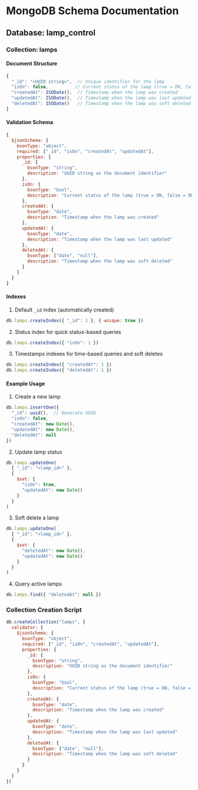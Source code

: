 # MongoDB Schema Documentation

## Database: lamp_control

### Collection: lamps

#### Document Structure

```javascript
{
  "_id": "<UUID string>",  // Unique identifier for the lamp
  "isOn": false,          // Current status of the lamp (true = ON, false = OFF)
  "createdAt": ISODate(),  // Timestamp when the lamp was created
  "updatedAt": ISODate(),  // Timestamp when the lamp was last updated
  "deletedAt": ISODate()   // Timestamp when the lamp was soft deleted (null if active)
}
```

#### Validation Schema

```javascript
{
  $jsonSchema: {
    bsonType: "object",
    required: ["_id", "isOn", "createdAt", "updatedAt"],
    properties: {
      _id: {
        bsonType: "string",
        description: "UUID string as the document identifier"
      },
      isOn: {
        bsonType: "bool",
        description: "Current status of the lamp (true = ON, false = OFF)"
      },
      createdAt: {
        bsonType: "date",
        description: "Timestamp when the lamp was created"
      },
      updatedAt: {
        bsonType: "date",
        description: "Timestamp when the lamp was last updated"
      },
      deletedAt: {
        bsonType: ["date", "null"],
        description: "Timestamp when the lamp was soft deleted"
      }
    }
  }
}
```

#### Indexes

1. Default `_id` index (automatically created)
```javascript
db.lamps.createIndex({ "_id": 1 }, { unique: true })
```

2. Status index for quick status-based queries
```javascript
db.lamps.createIndex({ "isOn": 1 })
```

3. Timestamps indexes for time-based queries and soft deletes
```javascript
db.lamps.createIndex({ "createdAt": 1 })
db.lamps.createIndex({ "deletedAt": 1 })
```

#### Example Usage

1. Create a new lamp
```javascript
db.lamps.insertOne({
  "_id": uuid(),  // Generate UUID
  "isOn": false,
  "createdAt": new Date(),
  "updatedAt": new Date(),
  "deletedAt": null
})
```

2. Update lamp status
```javascript
db.lamps.updateOne(
  { "_id": "<lamp_id>" },
  { 
    $set: { 
      "isOn": true,
      "updatedAt": new Date()
    }
  }
)
```

3. Soft delete a lamp
```javascript
db.lamps.updateOne(
  { "_id": "<lamp_id>" },
  { 
    $set: { 
      "deletedAt": new Date(),
      "updatedAt": new Date()
    }
  }
)
```

4. Query active lamps
```javascript
db.lamps.find({ "deletedAt": null })
```

### Collection Creation Script

```javascript
db.createCollection("lamps", {
  validator: {
    $jsonSchema: {
      bsonType: "object",
      required: ["_id", "isOn", "createdAt", "updatedAt"],
      properties: {
        _id: {
          bsonType: "string",
          description: "UUID string as the document identifier"
        },
        isOn: {
          bsonType: "bool",
          description: "Current status of the lamp (true = ON, false = OFF)"
        },
        createdAt: {
          bsonType: "date",
          description: "Timestamp when the lamp was created"
        },
        updatedAt: {
          bsonType: "date",
          description: "Timestamp when the lamp was last updated"
        },
        deletedAt: {
          bsonType: ["date", "null"],
          description: "Timestamp when the lamp was soft deleted"
        }
      }
    }
  }
})
``` 
